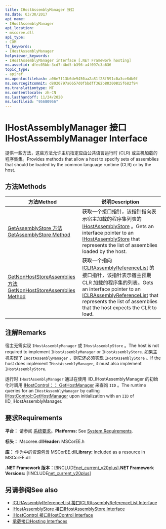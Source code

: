 ```yaml
---
title: IHostAssemblyManager 接口
ms.date: 03/30/2017
api_name:
- IHostAssemblyManager
api_location:
- mscoree.dll
api_type:
- COM
f1_keywords:
- IHostAssemblyManager
helpviewer_keywords:
- IHostAssemblyManager interface [.NET Framework hosting]
ms.assetid: dfec05bb-3cd7-4bd5-b396-a4f097c3a636
topic_type:
- apiref
ms.openlocfilehash: a06e7f13b6de9450aa2a81f28f591c0a3ce8db0f
ms.sourcegitcommit: d8020797a6657d0fbbdff362b80300815f682f94
ms.translationtype: MT
ms.contentlocale: zh-CN
ms.lasthandoff: 11/24/2020
ms.locfileid: "95680966"
---
```

# <a name="ihostassemblymanager-interface"></a><span data-ttu-id="a2cb2-102">IHostAssemblyManager 接口</span><span class="sxs-lookup"><span data-stu-id="a2cb2-102">IHostAssemblyManager Interface</span></span>

<span data-ttu-id="a2cb2-103">提供一些方法，这些方法允许主机指定应由公共语言运行时 (CLR) 或主机加载的程序集集。</span><span class="sxs-lookup"><span data-stu-id="a2cb2-103">Provides methods that allow a host to specify sets of assemblies that should be loaded by the common language runtime (CLR) or by the host.</span></span>  
  
## <a name="methods"></a><span data-ttu-id="a2cb2-104">方法</span><span class="sxs-lookup"><span data-stu-id="a2cb2-104">Methods</span></span>  
  
|<span data-ttu-id="a2cb2-105">方法</span><span class="sxs-lookup"><span data-stu-id="a2cb2-105">Method</span></span>|<span data-ttu-id="a2cb2-106">说明</span><span class="sxs-lookup"><span data-stu-id="a2cb2-106">Description</span></span>|  
|------------|-----------------|  
|[<span data-ttu-id="a2cb2-107">GetAssemblyStore 方法</span><span class="sxs-lookup"><span data-stu-id="a2cb2-107">GetAssemblyStore Method</span></span>](ihostassemblymanager-getassemblystore-method.md)|<span data-ttu-id="a2cb2-108">获取一个接口指针，该指针指向表示宿主加载的程序集列表的 [IHostAssemblyStore](ihostassemblystore-interface.md) 。</span><span class="sxs-lookup"><span data-stu-id="a2cb2-108">Gets an interface pointer to an [IHostAssemblyStore](ihostassemblystore-interface.md) that represents the list of assemblies loaded by the host.</span></span>|  
|[<span data-ttu-id="a2cb2-109">GetNonHostStoreAssemblies 方法</span><span class="sxs-lookup"><span data-stu-id="a2cb2-109">GetNonHostStoreAssemblies Method</span></span>](ihostassemblymanager-getnonhoststoreassemblies-method.md)|<span data-ttu-id="a2cb2-110">获取一个指向 [ICLRAssemblyReferenceList](iclrassemblyreferencelist-interface.md) 的接口指针，该指针表示宿主预期 CLR 加载的程序集的列表。</span><span class="sxs-lookup"><span data-stu-id="a2cb2-110">Gets an interface pointer to an [ICLRAssemblyReferenceList](iclrassemblyreferencelist-interface.md) that represents the list of assemblies that the host expects the CLR to load.</span></span>|  
  
## <a name="remarks"></a><span data-ttu-id="a2cb2-111">注解</span><span class="sxs-lookup"><span data-stu-id="a2cb2-111">Remarks</span></span>  

 <span data-ttu-id="a2cb2-112">宿主无需实现 `IHostAssemblyManager` 或 `IHostAssemblyStore` 。</span><span class="sxs-lookup"><span data-stu-id="a2cb2-112">The host is not required to implement `IHostAssemblyManager` or `IHostAssemblyStore`.</span></span> <span data-ttu-id="a2cb2-113">如果主机实现了 `IHostAssemblyManager` ，则它还必须实现 `IHostAssemblyStore` 。</span><span class="sxs-lookup"><span data-stu-id="a2cb2-113">If the host does implement `IHostAssemblyManager`, it must also implement `IHostAssemblyStore`.</span></span>  
  
 <span data-ttu-id="a2cb2-114">运行时 `IHostAssemblyManager` 通过在使用 IID_IHostAssemblyManager 的初始化时调用 [IHostControl：： GetHostManager](ihostcontrol-gethostmanager-method.md) 来查询 `IID` 。</span><span class="sxs-lookup"><span data-stu-id="a2cb2-114">The runtime queries for an `IHostAssemblyManager` by calling [IHostControl::GetHostManager](ihostcontrol-gethostmanager-method.md) upon initialization with an `IID` of IID_IHostAssemblyManager.</span></span>  
  
## <a name="requirements"></a><span data-ttu-id="a2cb2-115">要求</span><span class="sxs-lookup"><span data-stu-id="a2cb2-115">Requirements</span></span>  

 <span data-ttu-id="a2cb2-116">**平台：** 请参阅 [系统要求](../../get-started/system-requirements.md)。</span><span class="sxs-lookup"><span data-stu-id="a2cb2-116">**Platforms:** See [System Requirements](../../get-started/system-requirements.md).</span></span>  
  
 <span data-ttu-id="a2cb2-117">**标头：** Mscoree.dll</span><span class="sxs-lookup"><span data-stu-id="a2cb2-117">**Header:** MSCorEE.h</span></span>  
  
 <span data-ttu-id="a2cb2-118">**库：** 作为中的资源包含 MSCorEE.dll</span><span class="sxs-lookup"><span data-stu-id="a2cb2-118">**Library:** Included as a resource in MSCorEE.dll</span></span>  
  
 <span data-ttu-id="a2cb2-119">**.NET Framework 版本：**[!INCLUDE[net_current_v20plus](../../../../includes/net-current-v20plus-md.md)]</span><span class="sxs-lookup"><span data-stu-id="a2cb2-119">**.NET Framework Versions:** [!INCLUDE[net_current_v20plus](../../../../includes/net-current-v20plus-md.md)]</span></span>  
  
## <a name="see-also"></a><span data-ttu-id="a2cb2-120">另请参阅</span><span class="sxs-lookup"><span data-stu-id="a2cb2-120">See also</span></span>

- [<span data-ttu-id="a2cb2-121">ICLRAssemblyReferenceList 接口</span><span class="sxs-lookup"><span data-stu-id="a2cb2-121">ICLRAssemblyReferenceList Interface</span></span>](iclrassemblyreferencelist-interface.md)
- [<span data-ttu-id="a2cb2-122">IHostAssemblyStore 接口</span><span class="sxs-lookup"><span data-stu-id="a2cb2-122">IHostAssemblyStore Interface</span></span>](ihostassemblystore-interface.md)
- [<span data-ttu-id="a2cb2-123">IHostControl 接口</span><span class="sxs-lookup"><span data-stu-id="a2cb2-123">IHostControl Interface</span></span>](ihostcontrol-interface.md)
- [<span data-ttu-id="a2cb2-124">承载接口</span><span class="sxs-lookup"><span data-stu-id="a2cb2-124">Hosting Interfaces</span></span>](hosting-interfaces.md)
